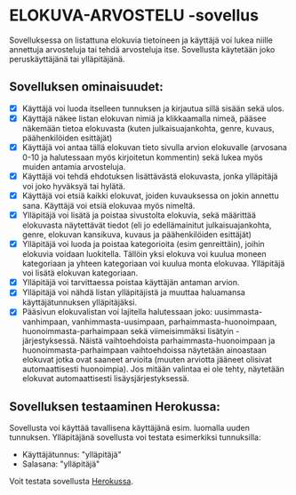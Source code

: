 # ELOKUVA-ARVOSTELU -sovellus
Sovelluksessa on listattuna elokuvia tietoineen ja käyttäjä voi lukea niille annettuja arvosteluja tai tehdä arvosteluja itse. Sovellusta käytetään joko peruskäyttäjänä tai ylläpitäjänä.

##  Sovelluksen ominaisuudet:

- [x] Käyttäjä voi luoda itselleen tunnuksen ja kirjautua sillä sisään sekä ulos.
- [x] Käyttäjä näkee listan elokuvan nimiä ja klikkaamalla nimeä, pääsee näkemään tietoa elokuvasta (kuten julkaisuajankohta, genre, kuvaus, päähenkilöiden esittäjät)
- [x] Käyttäjä voi antaa tällä elokuvan tieto sivulla arvion elokuvalle (arvosana 0-10 ja halutessaan myös kirjoitetun kommentin) sekä lukea myös muiden antamia arvosteluja.
- [x] Käyttäjä voi tehdä ehdotuksen lisättävästä elokuvasta, jonka ylläpitäjä voi joko hyväksyä tai hylätä.
- [x] Käyttäjä voi etsiä kaikki elokuvat, joiden kuvauksessa on jokin annettu sana. Käyttäjä voi etsiä elokuvaa myös nimeltä.
- [x] Ylläpitäjä voi lisätä ja poistaa sivustolta elokuvia, sekä määrittää elokuvasta näytettävät tiedot (eli jo edellämainitut julkaisuajankohta, genre, elokuvan kansikuva, kuvaus ja päähenkilöiden esittäjät)
- [x] Ylläpitäjä voi luoda  ja poistaa kategorioita (esim genreittäin), joihin elokuvia voidaan luokitella. Tällöin yksi elokuva voi kuulua moneen kategoriaan ja yhteen kategoriaan voi kuulua monta elokuvaa. Ylläpitäjä voi lisätä elokuvan kategoriaan.
- [x] Ylläpitäjä voi tarvittaessa poistaa käyttäjän antaman arvion.
- [x] Ylläpitäjä voi nähdä listan ylläpitäjistä ja muuttaa haluamansa käyttäjätunnuksen ylläpitäjäksi.
- [x] Pääsivun elokuvalistan voi lajitella halutessaan joko: uusimmasta-vanhimpaan, vanhimmasta-uusimpaan, parhaimmasta-huonoimpaan, huonoimmasta-parhaimpaan sekä viimeisimmäksi lisätyin -järjestyksessä. Näistä vaihtoehdoista parhaimmasta-huonoimpaan ja huonoimmasta-parhaimpaan vaihtoehdoissa näytetään ainoastaan elokuvat jotka ovat saaneet arvioita (muuten arviotta jääneet olisivat automaattisesti huonoimpia). Jos mitään valintaa ei ole tehty, näytetään elokuvat automaattisesti lisäysjärjestyksessä.

## Sovelluksen testaaminen Herokussa:
Sovellusta voi käyttää tavallisena käyttäjänä esim. luomalla uuden tunnuksen. Ylläpitäjänä sovellusta voi testata esimerkiksi tunnuksilla:
- Käyttäjätunnus: "ylläpitäjä"
- Salasana: "ylläpitäjä"

Voit testata sovellusta [Herokussa](https://tsoha-harjoitustyo-iidav.herokuapp.com/).


